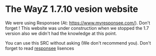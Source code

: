 # The WayZ 1.7.10 vesion website

We were using Responsee (At: https://www.myresponsee.com/).
Don't forget ! This website was under construction when we stopped the 1.7 version also we didn't had the knowledge at this point.

You can use this SRC without asking (We don't recommend you). Don't forget to read <ins>responsee</ins> lisences
